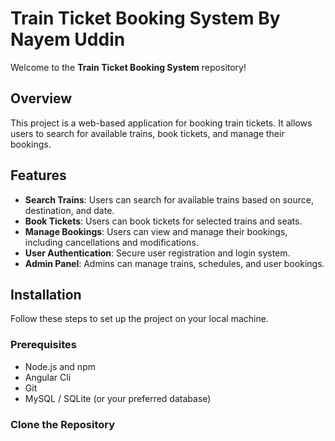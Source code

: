 # Train Ticket Booking System By Nayem Uddin

Welcome to the **Train Ticket Booking System** repository!

## Overview

This project is a web-based application for booking train tickets. It allows users to search for available trains, book tickets, and manage their bookings.

## Features

- **Search Trains**: Users can search for available trains based on source, destination, and date.
- **Book Tickets**: Users can book tickets for selected trains and seats.
- **Manage Bookings**: Users can view and manage their bookings, including cancellations and modifications.
- **User Authentication**: Secure user registration and login system.
- **Admin Panel**: Admins can manage trains, schedules, and user bookings.

## Installation

Follow these steps to set up the project on your local machine.

### Prerequisites

- Node.js and npm
- Angular Cli
- Git
- MySQL / SQLite  (or your preferred database)

### Clone the Repository